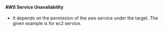#### AWS Service Unavailability

* It depends on the permission of the aws service under the target. The given example is for ec2 service.

